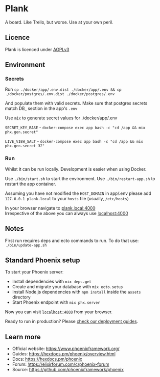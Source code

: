 # Plank

A board. Like Trello, but worse. Use at your own peril.

## Licence

Plank is licenced under [AGPLv3](https://github.com/strayobject/plank/blob/main/LICENSE)

## Environment

### Secrets

Run `cp ./docker/app/.env.dist ./docker/app/.env && cp ./docker/postgres/.env.dist ./docker/postgres/.env`

And populate them with valid secrets. Make sure that postgres secrets match DB_ section in the app's `.env`

Use `mix` to generate secret values for ./docker/app/.env

`SECRET_KEY_BASE` - `docker-compose exec app bash -c "cd /app && mix phx.gen.secret"`

`LIVE_VIEW_SALT` - `docker-compose exec app bash -c "cd /app && mix phx.gen.secret 32"`

### Run

Whilst it can be run locally. Development is easier
when using Docker.

Use `./bin/start.sh` to start the environment.
Use `./bin/restart-app.sh` to restart the app container.

Assuming you have not modified the `HOST_DOMAIN` in app/.env
please add `127.0.0.1 plank.local` to your `hosts` file (usually, `/etc/hosts`)

In your browser navigate to [plank.local:4000](http://plank.local:4000)  
Irrespective of the above you can always use [localhost:4000](localhost:4000)

## Notes

First run requires deps and ecto commands to run. To do that use:
`./bin/update-app.sh`


## Standard Phoenix setup

To start your Phoenix server:

  * Install dependencies with `mix deps.get`
  * Create and migrate your database with `mix ecto.setup`
  * Install Node.js dependencies with `npm install` inside the `assets` directory
  * Start Phoenix endpoint with `mix phx.server`

Now you can visit [`localhost:4000`](http://localhost:4000) from your browser.

Ready to run in production? Please [check our deployment guides](https://hexdocs.pm/phoenix/deployment.html).

## Learn more

  * Official website: https://www.phoenixframework.org/
  * Guides: https://hexdocs.pm/phoenix/overview.html
  * Docs: https://hexdocs.pm/phoenix
  * Forum: https://elixirforum.com/c/phoenix-forum
  * Source: https://github.com/phoenixframework/phoenix
